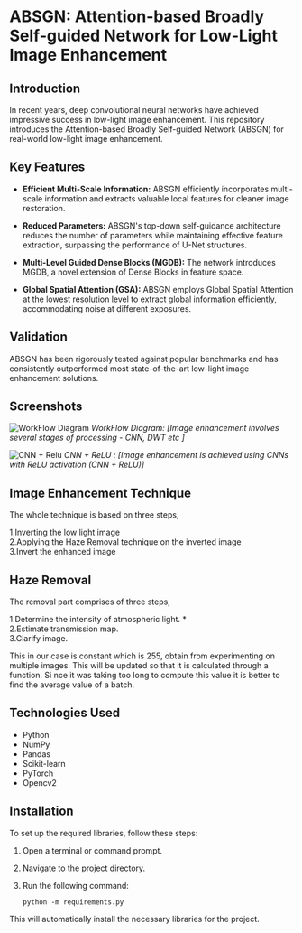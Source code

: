 
# ABSGN: Attention-based Broadly Self-guided Network for Low-Light Image Enhancement

## Introduction

In recent years, deep convolutional neural networks have achieved impressive success in low-light image enhancement. This repository introduces the Attention-based Broadly Self-guided Network (ABSGN) for real-world low-light image enhancement.

## Key Features

- **Efficient Multi-Scale Information:** ABSGN efficiently incorporates multi-scale information and extracts valuable local features for cleaner image restoration.

- **Reduced Parameters:** ABSGN's top-down self-guidance architecture reduces the number of parameters while maintaining effective feature extraction, surpassing the performance of U-Net structures.

- **Multi-Level Guided Dense Blocks (MGDB):** The network introduces MGDB, a novel extension of Dense Blocks in feature space.

- **Global Spatial Attention (GSA):** ABSGN employs Global Spatial Attention at the lowest resolution level to extract global information efficiently, accommodating noise at different exposures.

## Validation

ABSGN has been rigorously tested against popular benchmarks and has consistently outperformed most state-of-the-art low-light image enhancement solutions.


## Screenshots

![WorkFlow Diagram](/pictures/workflow.png)
*WorkFlow Diagram: [Image enhancement involves several stages of processing - CNN, DWT etc  ]*

![CNN + Relu](/pictures/cnn.png)
*CNN + ReLU : [Image enhancement is achieved using CNNs with ReLU activation (CNN + ReLU)]*

## Image Enhancement Technique
The whole technique is based on three steps,

  1.Inverting the low light image<br />
  2.Applying the Haze Removal technique on the inverted image<br />
  3.Invert the enhanced image<br />
## Haze Removal
The removal part comprises of three steps,

  1.Determine the intensity of atmospheric light. *<br />
  2.Estimate transmission map.<br />
  3.Clarify image.<br />
  
   This in our case is constant which is 255, obtain from experimenting on multiple images. This will be updated so that it is calculated through a function. Si nce it was taking too long to compute this value it is better to find the average value of a batch.


## Technologies Used

- Python
- NumPy
- Pandas
- Scikit-learn
- PyTorch
- Opencv2

## Installation

To set up the required libraries, follow these steps:

1. Open a terminal or command prompt.

2. Navigate to the project directory.

3. Run the following command:
   ```shell
   python -m requirements.py
   ```
This will automatically install the necessary libraries for the project.

